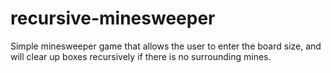 # recursive-minesweeper
Simple minesweeper game that allows the user to enter the board size, and will clear up boxes recursively if there is no surrounding mines.
